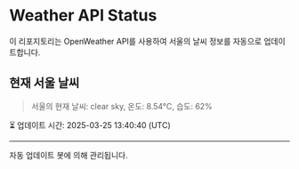 
# Weather API Status

이 리포지토리는 OpenWeather API를 사용하여 서울의 날씨 정보를 자동으로 업데이트합니다.

## 현재 서울 날씨
> 서울의 현재 날씨: clear sky, 온도: 8.54°C, 습도: 62%

⏳ 업데이트 시간: 2025-03-25 13:40:40 (UTC)

---
자동 업데이트 봇에 의해 관리됩니다.

